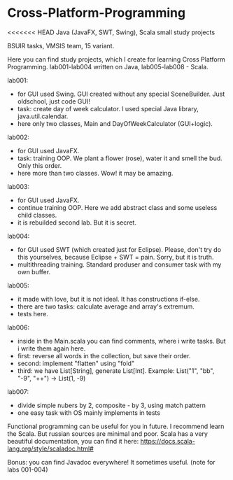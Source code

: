 # Cross-Platform-Programming
<<<<<<< HEAD
Java (JavaFX, SWT, Swing), Scala small study projects

BSUIR tasks, VMSIS team, 15 variant.

Here you can find study projects, which I create for learning Cross Platform Programming. 
lab001-lab004 written on Java, lab005-lab008 - Scala.

lab001:
  - for GUI used Swing. GUI created without any special SceneBuilder. Just oldschool, just code GUI!
  - task: create day of week calculator. I used special Java library, java.util.calendar.
  - here only two classes, Main and DayOfWeekCalculator (GUI+logic).
  
 lab002:
  - for GUI used JavaFX.
  - task: training OOP. We plant a flower (rose), water it and smell the bud. Only this order.
  - here more than two classes. Wow! it may be amazing.
  
 lab003:
  - for GUI used JavaFX. 
  - continue training OOP. Here we add abstract class and some useless child classes. 
  - it is rebuilded second lab. But it is secret.
  
 lab004:
   - for GUI used SWT (which created just for Eclipse). Please, don't try do this yourselves, because Eclipse + SWT = pain. Sorry, but it is truth.
   - multithreading training. Standard produser and consumer task with my own buffer. 
   
 lab005:
   - it made with love, but it is not ideal. It has constructions if-else.
   - there are two tasks: calculate average and array's extremum.
   - tests here.
    
 lab006:
   - inside in the Main.scala you can find comments, where i write tasks. But i write them again here.
   - first: reverse all words in the collection, but save their order.
   - second: implement "flatten" using "fold"
   - third: we have List[String], generate List[Int]. Example: List("1", "bb", "-9", "++") -> List(1, -9)
    
  lab007:
   - divide simple nubers by 2, composite - by 3, using match pattern
   - one easy task with OS mainly implements in tests
    
   Functional programming can be useful for you in future. I recommend learn the Scala. But russian sources are minimal and poor. 
   Scala has a very beautiful documentation, you can find it here: https://docs.scala-lang.org/style/scaladoc.html#  
  
   Bonus: you can find Javadoc everywhere! It sometimes useful. (note for labs 001-004)
